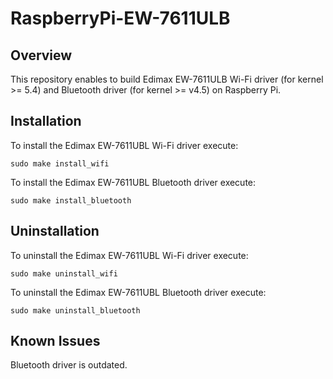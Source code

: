 # RaspberryPi-EW-7611ULB

## Overview

This repository enables to build Edimax EW-7611ULB Wi-Fi driver (for kernel >= 5.4) and Bluetooth driver (for kernel >= v4.5) on Raspberry Pi.

## Installation

To install the Edimax EW-7611UBL Wi-Fi driver execute:

```
sudo make install_wifi
```

To install the Edimax EW-7611UBL Bluetooth driver execute:

```
sudo make install_bluetooth
```

## Uninstallation

To uninstall the Edimax EW-7611UBL Wi-Fi driver execute:

```
sudo make uninstall_wifi
```

To uninstall the Edimax EW-7611UBL Bluetooth driver execute:

```
sudo make uninstall_bluetooth
```

## Known Issues

Bluetooth driver is outdated.
